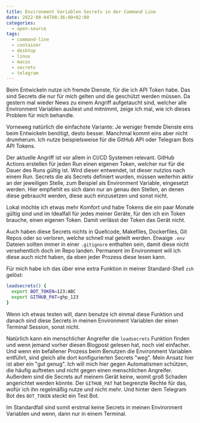 ```yaml
---
title: Environment Variablen Secrets in der Command Line
date: 2022-08-04T08:36:00+02:00
categories:
  - open-source
tags:
  - command-line
  - container
  - desktop
  - linux
  - macos
  - secrets
  - telegram
---
```

Beim Entwickeln nutze ich fremde Dienste, für die ich API Token habe.
Das sind Secrets die nur für mich gelten und die geschützt werden müssen.
Da gestern mal wieder News zu einem Angriff aufgetaucht sind, welcher alle Environment Variablen ausliest und mitnimmt, zeige ich mal, wie ich dieses Problem für mich behandle.
<!--more-->

Vorneweg natürlich die einfachste Variante: Je weniger fremde Dienste eins beim Entwickeln benötigt, desto besser.
Manchmal kommt eins aber nicht drumherum.
Ich nutze beispielsweise für die GitHub API oder Telegram Bots API Tokens.

Der aktuelle Angriff ist vor allem in CI/CD Systemen relevant.
GitHub Actions erstellen für jeden Run einen eigenen Token, welcher nur für die Dauer des Runs gültig ist.
Wird dieser entwendet, ist dieser nutzlos nach einem Run.
Secrets die als Secrets definiert wurden, müssen weiterhin aktiv an der jeweiligen Stelle, zum Beispiel als Environment Variable, eingesetzt werden.
Hier empfiehlt es sich dann nur an genau den Stellen, an denen diese gebraucht werden, diese auch einzusetzen und sonst nicht.

Lokal möchte ich etwas mehr Komfort und habe Tokens die ein paar Monate gültig sind und im Idealfall für jedes meiner Geräte, für den ich ein Token brauche, einen eigenen Token.
Damit verlässt der Token das Gerät nicht.

Auch haben diese Secrets nichts in Quellcode, Makefiles, Dockerfiles, Git Repos oder so verloren, welche schnell mal geteilt werden.
Etwaige `.env` Dateien sollten immer in einer `.gitignore` enthalten sein, damit diese nicht versehentlich doch im Repo landen.
Permanent im Environment will ich diese auch nicht haben, da eben jeder Prozess diese lesen kann.

Für mich habe ich das über eine extra Funktion in meiner Standard-Shell `zsh` gelöst:

```bash
loadsecrets() {
  export BOT_TOKEN=123:ABC
  export GITHUB_PAT=ghp_123
}
```

Wenn ich etwas testen will, dann benutze ich einmal diese Funktion und danach sind diese Secrets in meinen Environment Variablen der einen Terminal Session, sonst nicht.

Natürlich kann ein menschlicher Angreifer die `loadsecrets` Funktion finden und wenn jemand vorher diesen Blogpost gelesen hat, noch viel einfacher.
Und wenn ein befallener Prozess beim Benutzen die Environment Variablen entführt, sind gleich alle dort konfigurierten Secrets "weg".
Mein Ansatz hier ist aber ein "gut genug".
Ich will mich hier gegen Automatismen schützen, die häufig auftreten und nicht gegen einen menschlichen Angreifer.
Außerdem sind die Secrets auf meinem Gerät keine, womit groß Schaden angerichtet werden könnte.
Der `GITHUB_PAT` hat begrenzte Rechte für das, wofür ich ihn regelmäßig nutze und nicht mehr.
Und hinter dem Telegram Bot des `BOT_TOKEN` steckt ein Test Bot.

Im Standardfall sind somit erstmal keine Secrets in meinen Environment Variablen und wenn, dann nur in einem Terminal.
